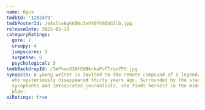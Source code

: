 ```yaml
---
name: Opus
tmdbId: '1202479'
tmdbPosterId: /eAslhx6gKKD6c1vVY6YV9DSG5lb.jpg
releaseDate: 2025-03-13
categoryRatings:
  gore: 7
  creepy: 4
  jumpscares: 3
  suspense: 6
  psychological: 5
tmdbBackdropId: /3nPkux81OfEW8knkuPoTTrqn7PY.jpg
synopsis: A young writer is invited to the remote compound of a legendary pop star
  who mysteriously disappeared thirty years ago. Surrounded by the star's cult of
  sycophants and intoxicated journalists, she finds herself in the middle of his twisted
  plan.
aiRatings: true
---
```


